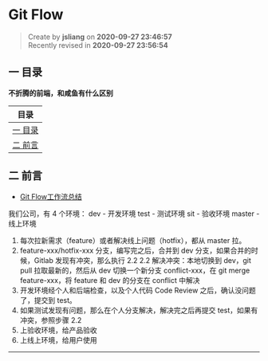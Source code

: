 Git Flow
===

> Create by **jsliang** on **2020-09-27 23:46:57**  
> Recently revised in **2020-09-27 23:56:54**

<!-- 目录开始 -->
## 一 目录

**不折腾的前端，和咸鱼有什么区别**

| 目录 |
| --- |
| [一 目录](#chapter-one) |
| [二 前言](#chapter-two) |
<!-- 目录结束 -->

## 二 前言



* [Git Flow工作流总结](https://www.jianshu.com/p/34b95c5eedb6)

我们公司，有 4 个环境：
dev - 开发环境
test - 测试环境
sit - 验收环境
master - 线上环境

1. 每次拉新需求（feature）或者解决线上问题（hotfix），都从 master 拉。
2. feature-xxx/hotfix-xxx 分支，编写完之后，合并到 dev 分支，如果合并的时候，Gitlab 发现有冲突，那么执行 2.2
2.2 解决冲突：本地切换到 dev，git pull 拉取最新的，然后从 dev 切换一个新分支 conflict-xxx，在 git merge feature-xxx，将 feature 和 dev 的分支在 conflict 中解决
3. 开发环境经个人和后端检查，以及个人代码 Code Review 之后，确认没问题了，提交到 test。
4. 如果测试发现有问题，那么在个人分支解决，解决完之后再提交 test，如果有冲突，参照步骤 2.2
5. 上验收环境，给产品验收
6. 上线上环境，给用户使用

---

